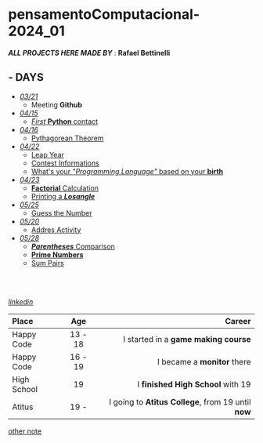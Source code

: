 # pensamentoComputacional-2024_01

***ALL PROJECTS HERE MADE BY*** : **Rafael Bettinelli**

## - DAYS
  - [*03/21*](2024_03_21)
    - Meeting ****Github****
  - [*04/15*](2024_04_15)
    - [*First* **Python** contact](2024_04_15/test.py)
  - [*04/16*](2024_04_16)
    - [Pythagorean Theorem](2024_04_16/pitagoras.py)
  - [*04/22*](2024_04_22)
    - [Leap Year](2024_04_22/anoBissexto.py)
    - [Contest Informations](2024_04_22/censo.py)
    - [What's your *"Programming Language"* based on your **birth**](2024_04_22/mesProgramador.py)
  - [*04/23*](2024_04_23)
    - [**Factorial** Calculation](2024_04_23/fatorial.py)
    - [Printing a ***Losangle***](2024_04_23/losango.py)
  - [*05/25*](2024_04_25)
    - [Guess the Number](2024_04_25/guessTheNumber.py)
  - [*05/20*](2024_05_20)
    - [Addres Activity](2024_05_20/atividadeCEP.py)
  - [*05/28*](2024_05_28)
    - [***Parentheses*** Comparison](2024_05_28/parentheses_RafaelSB.py)
    - [**Prime Numbers**](2024_05_28/primeNumbers_RafaelSB.py)
    - [Sum Pairs](2024_05_28/sumPairs_RafaelSB.py)

<br>
<br>

[*linkedin*](https://www.linkedin.com/in/rafael-bettinelli/)


| Place | Age | Career | 
|:----------|:-------------:|------:| 
| Happy Code | 13 - 18 | I started in a **game making course** |
| Happy Code | 16 - 19 | I became a **monitor** there |
| High School | 19 | I **finished High School** with 19 |
| Atitus | 19 -  | I going to **Atitus College**, from 19 until **now** |

[other note](2024_03_21/notes1.md)